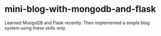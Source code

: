 # mini-blog-with-mongodb-and-flask
Learned MongoDB and Flask recently. Then implemented a simple blog system using these skills only.

